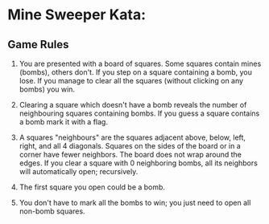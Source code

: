 # Mine Sweeper Kata:
## Game Rules
1. You are presented with a board of squares. Some squares contain mines (bombs), others don't. If you step on a square containing a bomb, you lose. If you manage to clear all the squares (without clicking on any bombs) you win.

2. Clearing a square which doesn't have a bomb reveals the number of neighbouring squares containing bombs. If you guess a square contains a bomb mark it with a flag.
4. A squares "neighbours" are the squares adjacent above, below, left, right, and all 4 diagonals. Squares on the sides of the board or in a corner have fewer neighbors. The board does not wrap around the edges. If you clear a square with 0 neighboring bombs, all its neighbors will automatically open; recursively.
5. The first square you open could be a bomb.
6. You don't have to mark all the bombs to win; you just need to open all non-bomb squares.
